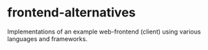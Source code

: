 # frontend-alternatives
Implementations of an example web-frontend (client) using various languages and frameworks.
